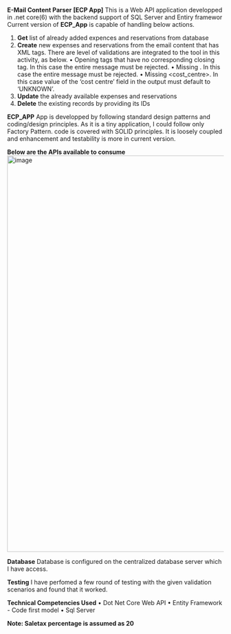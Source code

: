 **E-Mail Content Parser** **[ECP App]**
        This is a Web API application developped in .net core(6) with the backend support of SQL Server and Entiry framewor
Current version of **ECP_App** is capable of handling below actions.
1. **Get** list of already added expences and reservations from database
2. **Create** new expenses and reservations from the email content that has XML tags. There are level of validations are integrated to the tool in this activity, as below.
        • Opening tags that have no corresponding closing tag. In this case the entire message must be rejected.
        • Missing <total>. In this case the entire message must be rejected.
        • Missing <cost_centre>. In this case value of the ‘cost centre’ field in the output must default to ‘UNKNOWN’.
3. **Update** the already available expenses and reservations
4. **Delete** the existing records by providing its IDs

**ECP_APP** 
        App is developped by following standard design patterns and coding/design principles. As it is a tiny application, I could follow only Factory Pattern. code is covered with SOLID principles. 
        It is loosely coupled and enhancement and testability is more in current version.

**Below are the APIs available to consume**
<img width="923" alt="image" src="https://github.com/iamsreerajn/FlowinglyEmailContentParserAPI/assets/81985462/b6f72b8f-1b28-4cf8-a0cc-629c05b32e4a">

**Database** 
        Database is configured on the centralized database server which I have access. 

**Testing** 
        I have perfomed a few round of testing with the given validation scenarios and found that it worked.


**Technical Competencies Used**
        • Dot Net Core Web API
        • Entity Framework - Code first model
        • Sql Server

**Note: Saletax percentage is assumed as 20**



